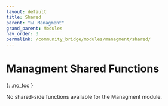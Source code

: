 ```yaml
---
layout: default
title: Shared
parent: "📊 Managment"
grand_parent: Modules
nav_order: 3
permalink: /community_bridge/modules/managment/shared/
---
```


# Managment Shared Functions
{: .no_toc }

No shared-side functions available for the Managment module.